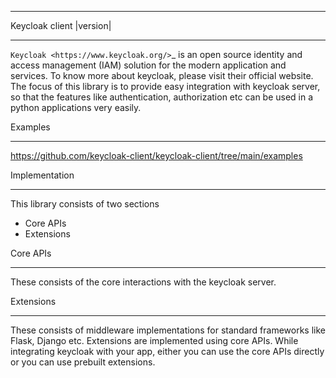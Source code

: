 **************************
Keycloak client |version|
**************************

`Keycloak <https://www.keycloak.org/>`_ is an open source identity and access management (IAM)
solution for the modern application and services. To know more about keycloak, please visit
their official website. The focus of this library is to provide easy integration with keycloak
server, so that the features like authentication, authorization etc can be used in a python
applications very easily.


Examples
********

https://github.com/keycloak-client/keycloak-client/tree/main/examples


Implementation
**************

This library consists of two sections

* Core APIs
* Extensions

Core APIs
*********

These consists of the core interactions with the keycloak server.


Extensions
**********

These consists of middleware implementations for standard frameworks like Flask, Django etc.
Extensions are implemented using core APIs.
While integrating keycloak with your app, either you can use the core APIs directly or you can use prebuilt extensions.
